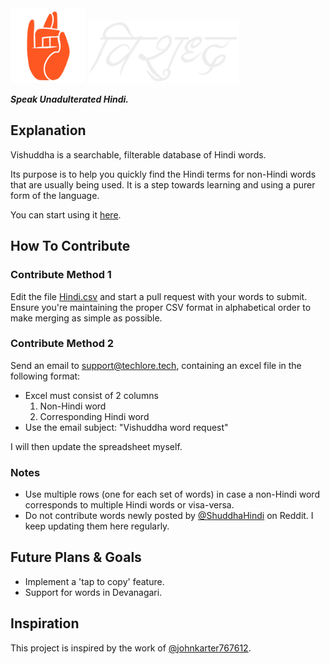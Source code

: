 <img src="src/images/logo.png" width=auto height="120">
<img src="src/images/hindi-light.png" width=auto height="100">

***Speak Unadulterated Hindi.***

## Explanation

Vishuddha is a searchable, filterable database of Hindi words.

Its purpose is to help you quickly find the Hindi terms for non-Hindi words that are usually being used. It is a step towards learning and using a purer form of the language.

You can start using it [here](https://vishuddha.gatsbyjs.io/).

## How To Contribute

### Contribute Method 1

Edit the file [Hindi.csv](./src/data/Hindi.csv) and start a pull request with your words to submit. Ensure you're maintaining the proper CSV format in alphabetical order to make merging as simple as possible.

### Contribute Method 2

Send an email to support@techlore.tech, containing an excel file in the following format:

- Excel must consist of 2 columns
  1. Non-Hindi word
  2. Corresponding Hindi word
- Use the email subject: "Vishuddha word request"

I will then update the spreadsheet myself.

### Notes
- Use multiple rows (one for each set of words) in case a non-Hindi word corresponds to multiple Hindi words or visa-versa.
- Do not contribute words newly posted by [@ShuddhaHindi](https://www.reddit.com/user/ShuddhaHindi) on Reddit. I keep updating them here regularly.

## Future Plans & Goals
- Implement a 'tap to copy' feature.
- Support for words in Devanagari.

## Inspiration
This project is inspired by the work of [@johnkarter767612](https://www.reddit.com/user/johnkarter767612).
